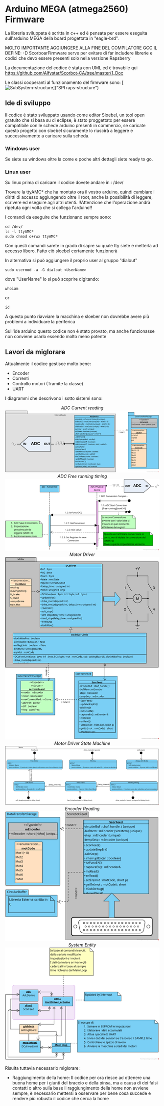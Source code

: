 # Arduino MEGA (atmega2560) Firmware
La libreria sviluppata è scritta in c++ ed è pensata per essere eseguita sull'arduino MEGA della board progettata in "eagle-brd".

MOLTO IMPORTANTE AGGIUNGERE ALLA FINE DEL COMPILATORE GCC IL DEFINE:
	-D ScorboarFirmware
serve per evitare di far includere librerie e codici che devo essere presenti solo nella versione Rapsberry

La documentazione del codice è stata con UML ed è trovabile qui https://github.com/Alfystar/Scorbot-CA/tree/master/1_Doc

Le classi cooperanti al funzionamento del firmware sono:
[![SubSystem-structure](https://github.com/Alfystar/Scorbot-CA/blob/master/1_Doc/Spi_ScorBoard%20Object.png?raw=true "SubSystem-structure")]("SPI raps-structure")


## Ide di sviluppo
Il codice è stato sviluppato usando come editor Sloebel, un tool open gratuito che si basa su di eclipse, è stato proggettato per essere compatibile con le schede arduino presenti in commercio, se caricate questo progetto con sloebel sicuramente lo riuscirà a leggere e successivamente a caricare sulla scheda.
### Windows user
Se siete su windows oltre la come e poche altri dettagli siete ready to go.

### Linux user
Su linux prima di caricare il codice dovete andare in :
    /dev/

Trovare la ttyAMC* che ha montato ora il vostro arduino, quindi cambiare i diritti di accesso aggiungendo oltre il root, anche la possibilità di leggere, scrivere ed eseguire agli altri utenti. 
!!Attenzione che l'operazione andrà ripetuta ogni volta che si collega l'arduino!!

I comandi da eseguire che funzionano sempre sono:

    cd /dev/
    ls -l ttyAMC*
    sudo chmod o+rwx ttyAMC* 


Con questi comandi sarete in grado di sapre su quale tty siete e metterla ad accesso libero. Fatto ciò sloebel certamente funzionerà


In alternativa si può aggiungere il proprio user al gruppo "dialout"

    sudo usermod -a -G dialout <UserName>
dove "UserName" lo si può scoprire digitando:

    whoiam
or

    id
A questo punto riavviare la macchina e sloeber non dovrebbe avere più problemi a individuare la periferica

Sull'ide arduino questo codice non è stato provato, ma anche funzionasse non conviene usarlo essendo molto meno potente

## Lavori da miglorare
Attualmente il codice gestisce molto bene:
- Encoder
- Correnti
- Controllo motori (Tramite la classe)
- UART

I diagrammi che descrivono i sotto sistemi sono:
<p align="center">
  <i>ADC Current reading</i>
  <img src="https://github.com/Alfystar/Scorbot-CA/blob/master/1_Doc/ScorBoard%20UML%20Diagrams/diagrams/AdcLib.png?raw=true"> 
  <br>
  <i>ADC Free running timing</i>
  <img src="https://github.com/Alfystar/Scorbot-CA/blob/master/1_Doc/ScorBoard%20UML%20Diagrams/diagrams/ADC%20free-runnig.png?raw=true"> 
  <br>
  <i>Motor Driver</i>
  <img src="https://github.com/Alfystar/Scorbot-CA/blob/master/1_Doc/ScorBoard%20UML%20Diagrams/diagrams/Motor%20Driver.png?raw=true"> 
  <br>
  <i>Motor Driver State Machine</i>
  <img src="https://github.com/Alfystar/Scorbot-CA/blob/master/1_Doc/ScorBoard%20UML%20Diagrams/diagrams/Motor%20State%20Machine.png?raw=true"> 
  <br>
  <i>Encoder Reading</i>
  <img src="https://github.com/Alfystar/Scorbot-CA/blob/master/1_Doc/ScorBoard%20UML%20Diagrams/diagrams/ScoreBot%20Feedback%20Sensor.png?raw=true"> 
  <br>
  <i>System Entity</i>
  <img src="https://github.com/Alfystar/Scorbot-CA/blob/master/1_Doc/ScorBoard%20UML%20Diagrams/diagrams/ScorBoard%20Object.png?raw=true"> 
</p>


Risulta tuttavia necessario miglorare:
- Raggiungimento della home:
    Il codice per ora riesce ad ottenere una buona home per i giunti del braccio e della pinsa, ma a causa di dei falsi contatti o altro sulla base il raggiungimento della home non avviene sempre, è necessario mettersi a osservare per bene cosa succede e rendere più robusto il codice che cerca la home